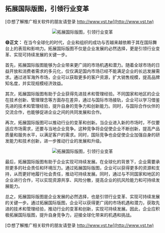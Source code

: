 ## **拓展国际版图，引领行业变革**

[😍想了解推广相关软件的朋友请登录 http://www.vst.tw](http://www.vst.tw)

 <center><img src="https://vst.tw/MP4/tuiguang/png/5.png" alt="拓展国际版图，引领行业变革"></center>

**😄正文：**
在当今全球化的时代，企业和组织的成功与否越来越依赖于其在国际舞台上的表现和影响力。拓展国际版图不仅是企业发展的必然选择，更是引领行业变革、实现可持续发展的关键一步。

首先，拓展国际版图能够为企业带来更广阔的市场机遇和潜力。随着全球市场的日益开放和消费者需求的多元化，仅仅满足国内市场已经不能满足企业的长远发展需求。通过进军海外市场，企业可以获取更多的客户资源，扩大销售规模，提高品牌知名度，并实现规模经济效益。

其次，拓展国际版图有助于企业获得先进技术和管理经验。不同国家和地区的企业在技术创新、管理理念等方面存在差异，通过与国际市场接轨，企业可以学习借鉴先进的技术和管理经验，提升自身的竞争力和创新能力。同时，与国际合作伙伴的交流合作，也能够促进企业之间的共同发展和合作。

再次，拓展国际版图可以推动行业的变革和创新。当企业进入新的市场时，不仅要适应市场需求，还要与当地企业竞争。这种竞争将会促使企业不断创新，提高产品质量和服务水平，以满足客户的需求。同时，国际竞争也会促使企业加强自身的研发能力和技术创新，进一步推动行业的发展和升级。

 <center><img src="https://vst.tw/MP4/tuiguang/png/0.png" alt="拓展国际版图，引领行业变革"></center>

最后，拓展国际版图有助于企业实现可持续发展。在全球化的背景下，企业需要承担更多的社会责任和环境压力。通过拓展国际版图，企业可以获得更多的资源和支持，从而更好地履行社会责任，推动可持续发展。同时，通过与不同国家和地区的企业进行合作，可以实现资源共享、风险分散，提高企业的抗风险能力和可持续发展能力。

总之，拓展国际版图是企业发展的必然选择，也是引领行业变革、实现可持续发展的关键一步。通过拓展国际版图，企业可以获得更广阔的市场机遇和潜力，获取先进的技术和管理经验，推动行业的变革和创新，实现可持续发展。因此，企业应积极拓展国际版图，提升自身竞争力，迎接全球化带来的机遇和挑战。

[😍想了解推广相关软件的朋友请登录 http://www.vst.tw](http://www.vst.tw)



